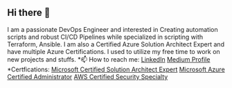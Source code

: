 ## Hi there 👋

I am a passionate DevOps Engineer and interested in Creating automation scripts and robust CI/CD Pipelines while specialized in scripting with Terraform, Ansible. 
I am also a Certified Azure Solution Architect Expert and have multiple Azure Certifications. I used to utilize my free time to work on new projects and stuffs.
*📫 How to reach me: [LinkedIn](https://www.linkedin.com/in/d4rrck-d3v90s-is-l8f3/) [Medium Profile](https://medium.com/@derrick-devops-blog-sharing)
*Certfications: [Microsoft Certified Solution Architect Expert](https://www.credly.com/earner/earned/badge/a8a52007-ec38-476a-9c27-dba57a43ec2d) [Microsoft Azure Certified Administrator](https://www.credly.com/earner/earned/badge/66ba830f-a224-493b-ade8-d6c327fc3529) [AWS Certified Security Specialty](https://www.credly.com/earner/earned/badge/8bdd37ab-5fae-4c39-b214-fbe8fac4bc3b)

